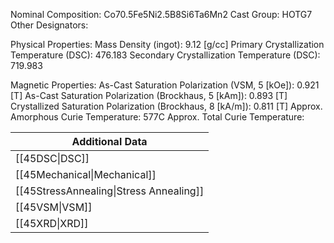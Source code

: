 Nominal Composition: Co70.5Fe5Ni2.5B8Si6Ta6Mn2
Cast Group: HOTG7
Other Designators: 
 
Physical Properties:
Mass Density (ingot): 9.12 [g/cc]
 Primary Crystallization Temperature (DSC): 476.183
Secondary Crystallization Temperature (DSC): 719.983

Magnetic Properties:
As-Cast Saturation Polarization (VSM, 5 [kOe]): 0.921 [T]
As-Cast Saturation Polarization (Brockhaus, 5 [kAm]): 0.893 [T]
Crystallized Saturation Polarization (Brockhaus, 8 [kA/m]): 0.811 [T]
Approx. Amorphous Curie Temperature: 577C
Approx. Total Curie Temperature: 

| Additional Data                         |
| --------------------------------------- |
| [[45DSC\|DSC]]                          |
| [[45Mechanical\|Mechanical]]            |
| [[45StressAnnealing\|Stress Annealing]] |
| [[45VSM\|VSM]]                          |
| [[45XRD\|XRD]]                          |
